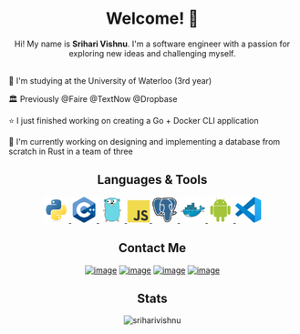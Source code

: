 <h1 align="center"> Welcome! 👋 </h1>

<div align="center">
  Hi! My name is <b>Srihari Vishnu</b>. I'm a software engineer with a passion for exploring new ideas and challenging myself.
  <br/>
  <br/>
</div>



🏫 I'm studying at the University of Waterloo (3rd year)

🏛️ Previously @Faire @TextNow @Dropbase

 ⭐  I just finished working on creating a Go + Docker CLI application
 
 🚀  I'm currently working on designing and implementing a database from scratch in Rust in a team of three
 
  
<h2 align="center"> Languages & Tools </h1>
<div align="center">
  <a href="https://www.python.org" target="_blank"> 
    <img src="https://raw.githubusercontent.com/devicons/devicon/master/icons/python/python-original.svg" alt="python" width="45" height="45"/> 
  </a>  
  <a href="https://www.cplusplus.com/" target="_blank">
    <img src="https://raw.githubusercontent.com/devicons/devicon/master/icons/cplusplus/cplusplus-original.svg" alt="c++" width="45" height="45"/> 
  </a> 
  <a href="https://golang.org/" target="_blank">
    <img src="https://raw.githubusercontent.com/devicons/devicon/master/icons/go/go-original.svg" alt="go" width="45" height="45"/> 
  </a> 
  <a href="https://developer.mozilla.org/en-US/docs/Web/JavaScript" target="_blank"> 
    <img src="https://raw.githubusercontent.com/devicons/devicon/master/icons/javascript/javascript-original.svg" alt="javascript" width="40" height="40"/> 
  </a> 
  <a href="https://www.postgresql.org/" target="_blank"> 
    <img src="https://raw.githubusercontent.com/devicons/devicon/master/icons/postgresql/postgresql-original.svg" alt="postgresql" width="45" height="45"/> 
  </a>
  <a href="https://www.docker.com/" target="_blank"> 
    <img src="https://raw.githubusercontent.com/devicons/devicon/master/icons/docker/docker-original.svg" alt="docker" width="45" height="45"/> 
  </a>
  <a href="https://developer.android.com/" target="_blank"> 
    <img src="https://raw.githubusercontent.com/devicons/devicon/master/icons/android/android-original.svg" alt="android" width="45" height="45"/> 
  </a> 
  <a href="https://code.visualstudio.com/" target="_blank"> 
    <img src="https://raw.githubusercontent.com/devicons/devicon/master/icons/vscode/vscode-original.svg" alt="vscode" width="45" height="45"/> 
  </a>
  </div>
<h2 align="center"> Contact Me </h1>
<div align="center">

[![image](https://img.shields.io/badge/LinkedIn-0077B5?style=for-the-badge&logo=linkedin&logoColor=white)](https://www.linkedin.com/in/sriharivishnu/)
[![image](https://img.shields.io/badge/GitHub-100000?style=for-the-badge&logo=github&logoColor=white)](https://github.com/sriharivishnu)
[![image](https://img.shields.io/badge/Gmail-D14836?style=for-the-badge&logo=gmail&logoColor=white)](mailto:srihari.vishnu@gmail.com)
[![image](https://img.shields.io/badge/Instagram-E4405F?style=for-the-badge&logo=instagram&logoColor=white)](https://www.instagram.com/srihari.vishnu/)

</div>

<h2 align="center"> Stats </h1>

<div align= "center">
  <img height="150" src="https://github-readme-stats.vercel.app/api?username=sriharivishnu&show_icons=true&theme=dark" alt="sriharivishnu" />

</div>

